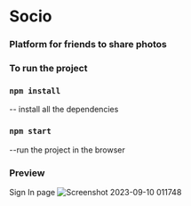 <h1>Socio</h1>
<h3>Platform for friends to share photos</h3>

<h3>To run the project</h3>

### `npm install`
-- install all the dependencies

###  `npm start`
--run the project in the browser

<h3>Preview</h3>

<label>Sign In page</label>
![Screenshot 2023-09-10 011748](https://github.com/joelcr10/socio/assets/67091039/5ac9765a-cbd1-4919-b050-cd5c6b8bd3c8)
